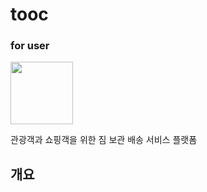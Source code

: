 # tooc 
### for user
<img src="https://user-images.githubusercontent.com/33562226/51236950-c6b4f100-19b6-11e9-8628-758535bf1588.png" width="100" height="100">

관광객과 쇼핑객을 위한 짐 보관 배송 서비스 플랫폼

## 개요
